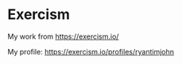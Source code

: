 # Exercism

My work from https://exercism.io/

My profile: https://exercism.io/profiles/ryantimjohn
